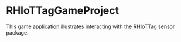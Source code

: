 # RHIoTTagGameProject

This game application illustrates interacting with the RHIoTTag sensor package. 
